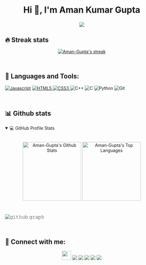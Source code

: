 <!-- <h1 align="center">Aman Kumar Gupta
<img alt="wave" src="https://emojis.slackmojis.com/emojis/images/1613285697/12806/meow_attention.png?1613285697" width="36"></h1> -->
<h1 align="center">Hi 👋, I'm Aman Kumar Gupta</h1>
<h3 align="center"><img src="https://readme-typing-svg.herokuapp.com?center=true&vCenter=true&lines=Web+Developer"></h3>

<!--About-->


<!-- GitHub Readme Streak Stats-->
## 🔥 Streak stats


<p align="center">
  <a href="https://github.com/Aman1337g">
    <img  alt="Aman-Gupta's streak" src="https://github-readme-streak-stats.herokuapp.com/?user=Aman1337g&theme=highcontrast&hide_border=true"/>
  </a>
  
</p>

</br>

<!--Skills-->

## 🚀 Languages and Tools:
<p align="left"> 
  <!-- <img src="https://img.icons8.com/plasticine/52/000000/bash.png" alt="Bash"/> -->
  <a href="https://developer.mozilla.org/en-US/docs/Web/JavaScript" target="_blank"> <img src="https://img.icons8.com/color/48/000000/javascript.png" alt="Javascript"/></a> 
  <a href="https://www.w3.org/html/" target="_blank"> <img src="https://img.icons8.com/color/48/000000/html-5.png" alt="HTML5"/> </a> 
  <a href="https://www.w3schools.com/css/" target="_blank"> <img src="https://img.icons8.com/color/48/000000/css3.png" alt="CSS3"/> </a> 
  <!-- <a href="https://getbootstrap.com" target="_blank"> <img src="https://img.icons8.com/color/48/000000/bootstrap.png" alt="Bootstrap"/> </a> -->
  <img src="https://img.icons8.com/color/48/000000/c-plus-plus-logo.png" alt="C++"/>
  <img src="https://img.icons8.com/color/48/000000/c-programming.png" alt="C"/>
  <img src="https://img.icons8.com/color/48/000000/python--v1.png" alt="Python"/>
  <img src="https://img.icons8.com/color/48/000000/git.png" alt="Git"/>
  <!--<img src="https://img.icons8.com/color/48/000000/mysql-logo.png" alt="MySQL"/> -->
</p>


</br>

<!--Github Stats-->
## 📊 Github stats


<details open=""> 
  <summary>💻 GitHub Profile Stats</summary>
  <br/>
  <p align="center">
    <a href="https://github.com/Aman1337g"><img align="center" alt="Aman-Gupta's Github Stats" src="https://github-readme-stats.vercel.app/api/?username=Aman1337g&show_icons=true&count_private=true&theme=highcontrast&hide_border=true" height="192px"/></a>
  <a href="https://github.com/Aman1337g"><img align="center" height="192px" alt="Aman-Gupta's Top Languages" src="https://github-readme-stats.vercel.app/api/top-langs/?username=Aman1337g&langs_count=20&layout=compact&theme=highcontrast&hide_border=true" /></a>
  <br/>
  </p>
 
</details>

<!--Contribution Graph-->
</br>

![𝚐𝚒𝚝𝚑𝚞𝚋 𝚐𝚛𝚊𝚙𝚑](https://activity-graph.herokuapp.com/graph?username=Aman1337g&bg_color=000000&color=F8D866&line=39FF14&area_color=39FF14&point=FFFFFF&hide_border=true&area=true)

</br>

<!--social-->
## 🙋‍ Connect with me:

<p align="center">
<a href="#"><img src = "https://badges.pufler.dev/visits/Aman1337g/Aman1337g" height = 30px></a>
<a href="mailto:aman65144kumar@gmail.com"><img src="https://img.shields.io/badge/Gmail-D14836?style=for-the-badge&logo=gmail&logoColor=white"/></a>
<a href = "https://www.linkedin.com/in/aman-gupta-b03906227/" target= "_blank"><img src="https://img.shields.io/badge/linkedin-%230077B5.svg?style=for-the-badge&logo=linkedin&logoColor=white"/></a>
<a href = "https://www.instagram.com/aman_65144/" target= "_blank"><img src="https://img.shields.io/badge/aman_65144-%23E4405F.svg?style=for-the-badge&logo=Instagram&logoColor=white"/></a>
<a href ="https://github.com/Aman1337g"><img src="https://img.shields.io/badge/github-%23121011.svg?style=for-the-badge&logo=github&logoColor=white"/></a>
<a href="https://twitter.com/AmanKum67036100" target= "_blank"><img src="https://img.shields.io/badge/AmanKum67036100-%231DA1F2.svg?style=for-the-badge&logo=Twitter&logoColor=white"/></a>

</p>
